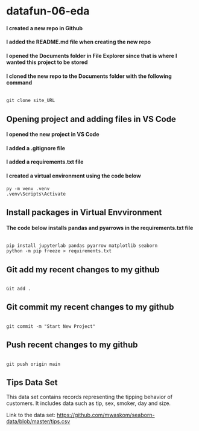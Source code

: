 # datafun-06-eda

#### I created a new repo in Github

#### I added the README.md file when creating the new repo

#### I opened the Documents folder in File Explorer since that is where I wanted this project to be stored

#### I cloned the new repo to the Documents folder with the following command

```shell

git clone site_URL

```

## Opening project and adding files in VS Code

#### I opened the new project in VS Code

#### I added a .gitignore file

#### I added a requirements.txt file

#### I created a virtual environment using the code below

```shell
py -m venv .venv
.venv\Scripts\Activate

```

## Install packages in Virtual Envvironment

#### The code below installs pandas and pyarrows in the requirements.txt file
```shell

pip install jupyterlab pandas pyarrow matplotlib seaborn
python -m pip freeze > requirements.txt

```

## Git add my recent changes to my github
```shell

Git add .

```

## Git commit my recent changes to my github

```shell

git commit -m "Start New Project"

```

## Push recent changes to my github

```shell

git push origin main

```

## Tips Data Set

This data set contains records representing the tipping behavior of customers.
It includes data such as tip, sex, smoker, day and size.

Link to the data set:
https://github.com/mwaskom/seaborn-data/blob/master/tips.csv


